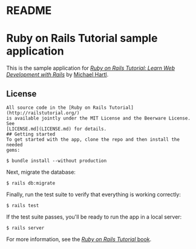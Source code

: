 # README

# Ruby on Rails Tutorial sample application

   This is the sample application for
   [*Ruby on Rails Tutorial:
   Learn Web Development with Rails*](http://www.railstutorial.org/)
   by [Michael Hartl](http://www.michaelhartl.com/).

## License

    All source code in the [Ruby on Rails Tutorial](http://railstutorial.org/)
    is available jointly under the MIT License and the Beerware License. See
    [LICENSE.md](LICENSE.md) for details.
    ## Getting started
    To get started with the app, clone the repo and then install the needed
    gems:

   ```
   $ bundle install --without production
   ```

   Next, migrate the database:

   ```
   $ rails db:migrate
   ```
   Finally, run the test suite to verify that everything is working
   correctly:

   ```
   $ rails test
   ```
   If the test suite passes, you'll be ready to run the app in a local
   server:

   ```
   $ rails server
   ```
   For more information, see the
   [*Ruby on Rails Tutorial* book](http://www.railstutorial.org/book).
